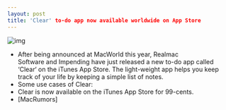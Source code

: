 ```yaml
---
layout: post
title: 'Clear' to-do app now available worldwide on App Store
---
```

![img](http://media.idownloadblog.com/wp-content/uploads/2012/02/Clear-for-iOS.jpg)
* After being announced at MacWorld this year, Realmac Software and Impending have just released a new to-do app called ‘Clear‘ on the iTunes App Store. The light-weight app helps you keep track of your life by keeping a simple list of notes.
* Some use cases of Clear:
* Clear is now available on the iTunes App Store for 99-cents.
* [MacRumors]

